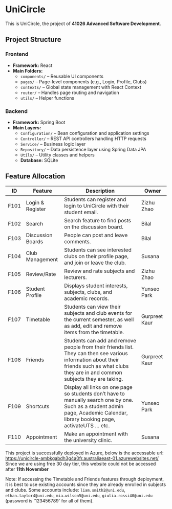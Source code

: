 # UniCircle

This is UniCircle, the project of **41026 Advanced Software Development**.

## Project Structure

### Frontend
- **Framework:** React  
- **Main Folders:**
  - `components/` – Reusable UI components
  - `pages/` – Page-level components (e.g., Login, Profile, Clubs)
  - `contexts/` – Global state management with React Context
  - `router/` – Handles page routing and navigation
  - `utils/` – Helper functions

### Backend
- **Framework:** Spring Boot  
- **Main Layers:**
  - `Configuration/` – Bean configuration and application settings
  - `Controller/` – REST API controllers handling HTTP requests
  - `Service/` – Business logic layer
  - `Repository/` – Data persistence layer using Spring Data JPA
  - `Utils/` – Utility classes and helpers
  - **Database:** SQLite

## Feature Allocation

| **ID**  | **Feature**           | **Description**                                                                 | **Owner** |
|---------|------------------------|---------------------------------------------------------------------------------|-----------------|
| F101    | Login & Register       | Students can register and login to UniCircle with their student email.          | Zizhu Zhao      |
| F102    | Search                 | Search feature to find posts on the discussion board.                           | Bilal           |
| F103    | Discussion Boards      | People can post and leave comments.                                             | Bilal           |
| F104    | Club Management        | Students can see interested clubs on their profile page, and join or leave the club. | Susana       |
| F105    | Review/Rate            | Review and rate subjects and lecturers.                                         | Zizhu Zhao      |
| F106    | Student Profile        | Displays student interests, subjects, clubs, and academic records.              | Yunseo Park     |
| F107    | Timetable              | Students can view their subjects and club events for the current semester, as well as add, edit and remove items from the timetable. | Gurpreet Kaur |
| F108    | Friends                | Students can add and remove people from their friends list. They can then see various information about their friends such as what clubs they are in and common subjects they are taking. | Gurpreet Kaur |
| F109    | Shortcuts              | Display all links on one page so students don’t have to manually search one by one. Such as a student admin page, Academic Calendar, library booking page, activateUTS … etc. | Yunseo Park |
| F110    | Appointment            | Make an appointment with the university clinic.                                 | Susana          |

This project is successfully deployed in Azure, below is the accessable url: https://unicircle-ambkgabdh3g4a0fr.australiaeast-01.azurewebsites.net/
Since we are using free 30 day tier, this website could not be accessed after **11th November**

Note: If accessing the Timetable and Friends features through deployment, it is best to use existing accounts since they are already enrolled in subjects and clubs. Some accounts include: `liam.smith2@uni.edu`, `ethan.taylor4@uni.edu`, `mia.wilson5@uni.edu`, `giulia.rossi40@uni.edu` (password is '123456789' for all of them). 
